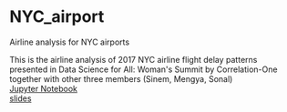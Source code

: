 # NYC_airport
Airline analysis for NYC airports

This is the airline analysis of 2017 NYC airline flight delay patterns presented in Data Science for All: Woman's Summit by Correlation-One together with other three members (Sinem, Mengya, Sonal)<br>
[Jupyter Notebook](https://htmlpreview.github.io/?https://github.com/jenniening/NYC_airport/blob/master/NYC_airport.html)<br>
[slides](https://github.com/jenniening/NYC_airport/blob/master/ds4a_presentation_group18.pptx)
